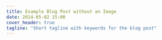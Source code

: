 ```yaml
---
title: Example Blog Post without an Image
date: 2014-05-02 15:00
cover_header: true
tagline: "Short tagline with keywords for the blog post"
---
```

